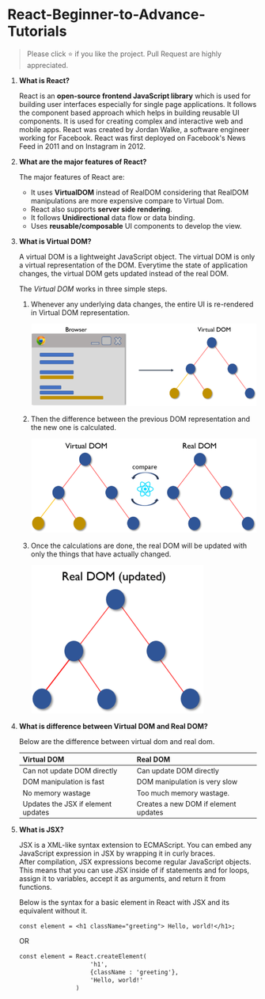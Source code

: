 # React-Beginner-to-Advance-Tutorials
> Please click :star: if you like the project. Pull Request are highly appreciated.
   
1.  **What is React?**

    React is an **open-source frontend JavaScript library** which is used for building user interfaces especially for single page applications. It follows the component based approach which helps in building reusable UI components. It is used for creating complex and interactive web and mobile apps. 
    React was created by Jordan Walke, a software engineer working for Facebook. React was first deployed on Facebook's News Feed in 2011 and on Instagram in 2012.
    
2.  **What are the major features of React?**

    The major features of React are:

    * It uses **VirtualDOM** instead of RealDOM considering that RealDOM manipulations are more expensive compare to Virtual Dom.
    * React also supports **server side rendering**.
    * It follows **Unidirectional** data flow or data binding.
    * Uses **reusable/composable** UI components to develop the view.


3.  **What is Virtual DOM?**

    A virtual DOM is a lightweight JavaScript object. The virtual DOM is only a virtual representation of the DOM. Everytime the state of application changes, the virtual DOM gets updated instead of the real DOM.

    The *Virtual DOM* works in three simple steps.

    1. Whenever any underlying data changes, the entire UI is re-rendered in Virtual DOM representation.

       ![virtualdom1](images/vd1.png)

    2. Then the difference between the previous DOM representation and the new one is calculated.

       ![virtualdom2](images/vd2.png)

    3. Once the calculations are done, the real DOM will be updated with only the things that have actually changed.

       ![virtualdom3](images/vd3.png)
    

4.  **What is difference between Virtual DOM and Real DOM?**

    Below are the difference between virtual dom and real dom.

    Virtual DOM  | Real DOM
    ------------ | -------------
    Can not update DOM directly | Can update DOM directly
    DOM manipulation is fast | DOM manipulation is very slow
    No memory wastage | Too much memory wastage.
    Updates the JSX if element updates | Creates a new DOM if element updates
    

5.  **What is JSX?**
    
    JSX is a XML-like syntax extension to ECMAScript. You can embed any JavaScript expression in JSX by wrapping it in curly braces.     
    After compilation, JSX expressions become regular JavaScript objects. This means that you can use JSX inside of if statements and 
    for loops, assign it to variables, accept it as arguments, and return it from functions. 

    Below is the syntax for a basic element in React with JSX and its equivalent without it.
    
    ```
    const element = <h1 className="greeting"> Hello, world!</h1>;

    ```
    OR
    
    ```    
    const element = React.createElement(
                        'h1', 
                        {className : 'greeting'},     
                        'Hello, world!'
                    )
    ```
